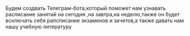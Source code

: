# 
Будем создвать Телеграм-бота,который поможет нам узнавать расписание занятий  на сегодня ,на завтра,на  неделю,также он будет всключать себя рапсписание  экзаменов и зачетов,а также давать нам нашу учебную литературу

